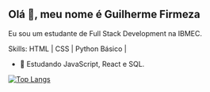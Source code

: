 ## Olá 👋, meu nome é Guilherme Firmeza

Eu sou um estudante de Full Stack Development na IBMEC.

Skills: HTML | CSS | Python Básico |

  
- 🌱 Estudando JavaScript, React e SQL.  

  
   

[![Top Langs](https://github-readme-stats.vercel.app/api/top-langs/?username=gvfirmeza)](https://github.com/anuraghazra/github-readme-stats)



